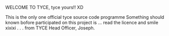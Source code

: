 WELCOME TO TYCE, tyce yours!! XD

This is the only one official tyce source code programme
Something should known bofore participated on this project is ... read the licence and smile xixixi
.
.
.
from TYCE Head Officer, Joseph.
